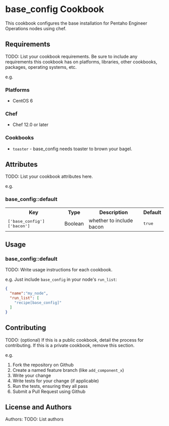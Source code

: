 # base_config Cookbook

This cookbook configures the base installation for Pentaho Engineer Operations nodes using chef.

## Requirements

TODO: List your cookbook requirements. Be sure to include any requirements this cookbook has on platforms, libraries, other cookbooks, packages, operating systems, etc.

e.g.
### Platforms

- CentOS 6

### Chef

- Chef 12.0 or later

### Cookbooks

- `toaster` - base_config needs toaster to brown your bagel.

## Attributes

TODO: List your cookbook attributes here.

e.g.
### base_config::default

<table>
  <tr>
    <th>Key</th>
    <th>Type</th>
    <th>Description</th>
    <th>Default</th>
  </tr>
  <tr>
    <td><tt>['base_config']['bacon']</tt></td>
    <td>Boolean</td>
    <td>whether to include bacon</td>
    <td><tt>true</tt></td>
  </tr>
</table>

## Usage

### base_config::default

TODO: Write usage instructions for each cookbook.

e.g.
Just include `base_config` in your node's `run_list`:

```json
{
  "name":"my_node",
  "run_list": [
    "recipe[base_config]"
  ]
}
```

## Contributing

TODO: (optional) If this is a public cookbook, detail the process for contributing. If this is a private cookbook, remove this section.

e.g.
1. Fork the repository on Github
2. Create a named feature branch (like `add_component_x`)
3. Write your change
4. Write tests for your change (if applicable)
5. Run the tests, ensuring they all pass
6. Submit a Pull Request using Github

## License and Authors

Authors: TODO: List authors


